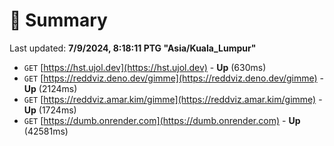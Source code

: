 # 📖 Summary
Last updated: **7/9/2024, 8:18:11 PTG "Asia/Kuala_Lumpur"**

- `GET` [https://hst.ujol.dev](https://hst.ujol.dev) - **Up** (630ms)
- `GET` [https://reddviz.deno.dev/gimme](https://reddviz.deno.dev/gimme) - **Up** (2124ms)
- `GET` [https://reddviz.amar.kim/gimme](https://reddviz.amar.kim/gimme) - **Up** (1724ms)
- `GET` [https://dumb.onrender.com](https://dumb.onrender.com) - **Up** (42581ms)
